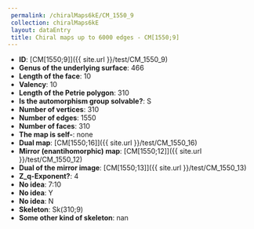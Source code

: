 ```yaml
--- 
 permalink: /chiralMaps6kE/CM_1550_9 
 collection: chiralMaps6kE
 layout: dataEntry
 title: Chiral maps up to 6000 edges - CM[1550;9]
---
```


- **ID**: [CM[1550;9]]({{ site.url }}/test/CM_1550_9)
- **Genus of the underlying surface**: 466
- **Length of the face**: 10
- **Valency**: 10
- **Length of the Petrie polygon**: 310
- **Is the automorphism group solvable?**: S
- **Number of vertices**: 310
- **Number of edges**: 1550
- **Number of faces**: 310
- **The map is self-**: none
- **Dual map**: [CM[1550;16]]({{ site.url }}/test/CM_1550_16)
- **Mirror (enantihomorphic) map**: [CM[1550;12]]({{ site.url }}/test/CM_1550_12)
- **Dual of the mirror image**: [CM[1550;13]]({{ site.url }}/test/CM_1550_13)
- **Z_q-Exponent?**: 4
- **No idea**:  7:10
- **No idea**: Y
- **No idea**: N
- **Skeleton**: Sk(310;9)
- **Some other kind of skeleton**: nan
